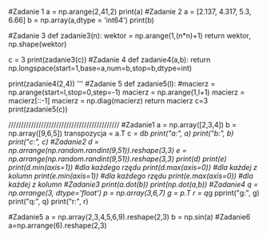 #Zadanie 1
a = np.arange(2,41,2)
print(a)
#Zadanie 2
a = [2.137, 4.317, 5.3, 6.66]
b = np.array(a,dtype = 'int64')
print(b)

#Zadanie 3
def zadanie3(n):
    wektor = np.arange(1,(n*n)+1)
    return wektor, np.shape(wektor)

c = 3
print(zadanie3(c))
#Zadanie 4
def zadanie4(a,b):
    return np.longspace(start=1,base=a,num=b,stop=b,dtype=int)

print(zadanie4(2,4))
'''
#Zadanie 5
def zadanie5(l):
    #macierz = np.arange(start=l,stop=0,step=-1)
    macierz = np.arange(1,l+1)
    macierz = macierz[::-1]
    macierz = np.diag(macierz)
    return macierz
c=3
print(zadanie5(c))



////////////////////////////////////////////
#Zadanie1
a = np.array([2,3,4])
b = np.array([9,6,5])
transpozycja = a.T
c = d*b
print("a:", a)
print("b:", b) 
print("c:", c)
#Zadanie2
d = np.arrange(np.random.randint(9,51)).reshape(3,3)
e = np.arrange(np.random.randint(9,51)).reshape(3,3)
print(d)
print(e)
print(d.min(axis=1)) #dla każdego rzędu
print(d.max(axis=0)) #dla każdej z kolumn
print(e.min(axis=1)) #dla każdego rzędu
print(e.max(axis=0)) #dla każdej z kolumn
#Zadanie3
print(a.dot(b))
print(np.dot(a,b))
#Zadanie4
q = np.arrange(3, dtype='float')
p = np.array(3,6,7)
g = p.T
r = q*g
pprint("g:", g)
print("q:", q)
print("r:", r)

#Zadanie5
a = np.array(2,3,4,5,6,9).reshape(2,3)
b = np.sin(a)
#Zadanie6
a=np.arrange(6).reshape(2,3)
